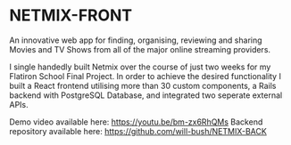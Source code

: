 # NETMIX-FRONT

An innovative web app for finding, organising, reviewing and sharing Movies and TV Shows from all of the major online streaming providers.

I single handedly built Netmix over the course of just two weeks for my Flatiron School Final Project. In order to achieve the desired functionality I built a React frontend utilising more than 30 custom components, a Rails backend with PostgreSQL Database, and integrated two seperate external APIs.

Demo video available here: https://youtu.be/bm-zx6RhQMs
Backend repository available here: https://github.com/will-bush/NETMIX-BACK


